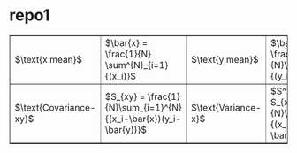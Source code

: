 # repo1

<div>
<table border="1" class="dataframe">
	<tbody>
		<tr>
			<td>$\text{x mean}$</td>
			<td>$\bar{x} = \frac{1}{N} \sum^{N}_{i=1}{(x_i)}$</td>
			<td>$\text{y mean}$</td>
			<td>$\bar{y} = \frac{1}{N}\sum_{i=1}^{N}{(y_i)}$</td>
    		</tr>
    		<tr>
      			<td>$\text{Covariance-xy}$</td>
      			<td>$S_{xy} = \frac{1}{N}\sum_{i=1}^{N}{(x_i-\bar{x})(y_i-\bar{y})}$</td>
      			<td>$\text{Variance-x}$</td>
			<td>$S^2_{x}  = S_{xx}= \frac{1}{N}\sum_{i=1}^{N}{(x_i - \bar{x})^2}$</td>
		</tr>
  	</tbody>
</table>
</div>
